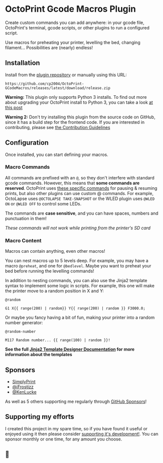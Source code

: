 # OctoPrint Gcode Macros Plugin

Create custom commands you can add anywhere: in your gcode file, OctoPrint's terminal, gcode scripts, or other plugins
to run a configured script.

Use macros for preheating your printer, levelling the bed, changing filament... Possibilities are (nearly) endless!

## Installation

Install from the [plugin repository](https://plugins.octoprint.org/plugins/gcode_macro) or manually using this URL:

    https://github.com/cp2004/OctoPrint-GCodeMacros/releases/latest/download/release.zip

**Warning:** This plugin only supports Python 3 installs. To find out more about upgrading your OctoPrint install to
Python 3, you can take a look
[at this post](https://community.octoprint.org/t/upgrading-your-octoprint-install-to-python-3/35158?u=charlie_powell)

**Warning 2:** Don't try installing this plugin from the source code on GitHub, since it has a build step for
the frontend code. If you are interested in contributing, please see [the Contribution Guidelines](CONTRIBUTING.md)

## Configuration

Once installed, you can start defining your macros.

### Macro Commands

All commands are prefixed with an `@`, so they don't interfere with standard gcode commands. However, this means that
**some commands are reserved**. OctoPrint uses
[these specific commands](https://docs.octoprint.org/en/master/features/atcommands.html) for pausing & resuming prints,
but also other plugins can use custom @ commands. For example, OctoLapse uses `@OCTOLAPSE TAKE-SNAPSHOT` or the WLED
plugin uses `@WLED ON` or `@WLED OFF` to control some LEDs.

The commands are **case sensitive**, and you can have spaces, numbers and punctuation in them!

_These commands will not work while printing from the printer's SD card_

### Macro Content

Macros can contain anything, even other macros!

You can nest macros up to 5 levels deep. For example, you may have a macro `@preheat`, and one for `@bedlevel`. Maybe
you want to preheat your bed before running the levelling commands!

In addition to nesting commands, you can also use the Jinja2 template syntax to implement some logic in scripts.
For example, this one will make the printer move to a random position in X and Y:

`@random`

```
G1 X{{ range(200) | random}} Y{{ range(200) | random }} F3000.0;
```

Or maybe you fancy having a bit of fun, making your printer into a random number generator:

`@random-number`

```
M117 Random number... {{ range(100) | random }}!
```

**See the full [Jinja2 Template Designer Documentation](https://jinja.palletsprojects.com/en/2.11.x/templates/#random)
for more information about the templates**

## Sponsors

- [SimplyPrint](https://simplyprint.io/)
- [@iFrostizz](https://github.com/iFrostizz)
- [@KenLucke](https://github.com/KenLucke)

As well as 5 others supporting me regularly through [GitHub Sponsors](https://github.com/sponsors/cp2004)!

## Supporting my efforts

I created this project in my spare time, so if you have found it useful or enjoyed using it then please consider [supporting it's development!](https://github.com/sponsors/cp2004). You can sponsor monthly or one time, for any amount you choose.

## 👷
